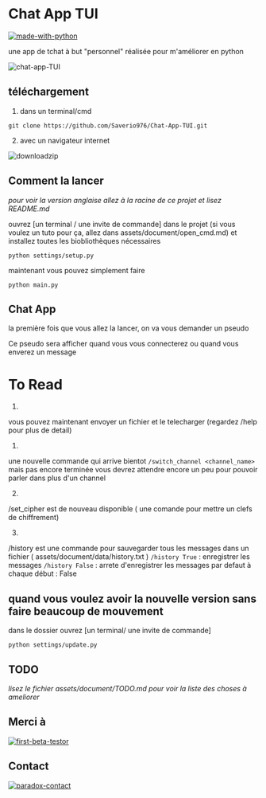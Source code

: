 # Chat App TUI

[![made-with-python](https://img.shields.io/badge/Made%20with-Python-1f425f.svg)](https://www.python.org/)

une app de tchat à but "personnel" réalisée pour m'améliorer en python

![chat-app-TUI](/assets/document/img/chat_app_tui.png "chat-app-TUI")

## téléchargement

1) dans un terminal/cmd
```shell
git clone https://github.com/Saverio976/Chat-App-TUI.git
```

2) avec un navigateur internet

![downloadzip](/assets/document/img/downloadzip.png "downloadzip")

## Comment la lancer

*pour voir la version anglaise allez à la racine de ce projet et lisez README.md*

ouvrez [un terminal / une invite de commande] dans le projet (si vous voulez un tuto pour ça, allez dans assets/document/open_cmd.md)
et installez toutes les biobliothèques nécessaires
```shell
python settings/setup.py
```

maintenant vous pouvez simplement faire
```shell
python main.py
```

## Chat App

la première fois que vous allez la lancer, on va vous demander un pseudo

Ce pseudo sera afficher quand vous vous connecterez ou quand vous enverez un message

# To Read
1)
vous pouvez maintenant envoyer un fichier et le telecharger (regardez /help pour plus de detail)

1)
une nouvelle commande qui arrive bientot ``/switch_channel <channel_name>`` mais pas encore terminée
vous devrez attendre encore un peu pour pouvoir parler dans plus d'un channel

2)
/set_cipher est de nouveau disponible ( une comande pour mettre un clefs de chiffrement)

3)
/history est une commande pour sauvegarder tous les messages dans un fichier ( assets/document/data/history.txt )
`/history True` : enregistrer les messages
`/history False` : arrete d'enregistrer les messages
par defaut à chaque début : False

## quand vous voulez avoir la nouvelle version sans faire beaucoup de mouvement

dans le dossier ouvrez [un terminal/ une invite de commande]
```shell
python settings/update.py
```

## TODO

*lisez le fichier assets/document/TODO.md pour voir la liste des choses à ameliorer*

## Merci à

[![first-beta-testor](https://img.shields.io/badge/First%20Beta%20Testor-Quentin-red)](https://instagram.com/chaque_64?igshid=p6k5bmwvknk)

## Contact

[![paradox-contact](https://img.shields.io/badge/Saverio-personnex976%40gmail.com-blue)](mailto:personnex976%40gmail.com)